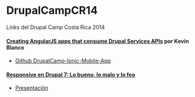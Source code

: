 DrupalCampCR14
==============

Links del Drupal Camp Costa Rica 2014

#### [Creating AngularJS apps that consume Drupal Services APIs](http://drupalcamp.cr/en/sesion/creating-angularjs-apps-consume-drupal-services-apis) por Kevin Blanco

* [Github DrupalCamp-Ionic-Mobile-App](https://github.com/kevinblanco/DrupalCamp-Ionic-Mobile-App)

#### [Responsive en Drupal 7: Lo bueno, lo malo y lo feo](http://drupalcamp.cr/sesion/responsive-en-drupal-7-lo-bueno-lo-malo-y-lo-feo)

* [Presentación](http://drupalcamp.cr/sites/default/files/slides/responsive-drupal7.pdf)
